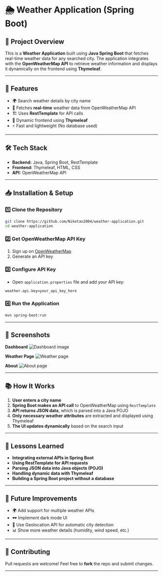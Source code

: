 # 🌦️ Weather Application (Spring Boot)

## 📌 Project Overview
This is a **Weather Application** built using **Java Spring Boot** that fetches real-time weather data for any searched city. The application integrates with the **OpenWeatherMap API** to retrieve weather information and displays it dynamically on the frontend using **Thymeleaf**.

---

## 🎯 Features
- 🌍 Search weather details by city name
- 📡 Fetches **real-time** weather data from OpenWeatherMap API
- 🏗️ Uses **RestTemplate** for API calls
- 🎨 Dynamic frontend using **Thymeleaf**
- ⚡ Fast and lightweight (No database used)

---

## 🛠️ Tech Stack
- **Backend:** Java, Spring Boot, RestTemplate
- **Frontend:** Thymeleaf, HTML, CSS
- **API:** OpenWeatherMap API

---

## 📥 Installation & Setup
### 1️⃣ Clone the Repository
```sh
git clone https://github.com/Niketan2004/weather-application.git
cd weather-application
```

### 2️⃣ Get OpenWeatherMap API Key
1. Sign up on [OpenWeatherMap](https://openweathermap.org/)
2. Generate an API key

### 3️⃣ Configure API Key
- Open `application.properties` file and add your API key:
```properties
weather.api.key=your_api_key_here

```

### 4️⃣ Run the Application
```sh
mvn spring-boot:run
```

---

## 📸 Screenshots
**Dashboard**
![Dashboard image](https://github.com/user-attachments/assets/34a5b81b-429d-4244-bad9-02ba33c33c72)

**Weather Page**
![Weather page](https://github.com/user-attachments/assets/6b6155d9-90ed-4978-a565-6cb5def124fb)

**About**
![About page](https://github.com/user-attachments/assets/9457ee18-4112-4a9c-b998-d4e573210cde)

---

## 📚 How It Works
1. **User enters a city name**
2. **Spring Boot makes an API call** to OpenWeatherMap using `RestTemplate`
3. **API returns JSON data**, which is parsed into a Java POJO
4. **Only necessary weather attributes** are extracted and displayed using Thymeleaf
5. **The UI updates dynamically** based on the search input

---

## 🚀 Lessons Learned
- **Integrating external APIs in Spring Boot**
- **Using RestTemplate for API requests**
- **Parsing JSON data into Java objects (POJO)**
- **Handling dynamic data with Thymeleaf**
- **Building a Spring Boot project without a database**

---

## 📌 Future Improvements
- 🌍 Add support for multiple weather APIs
- 🕶️ Implement dark mode UI
- 📍 Use Geolocation API for automatic city detection
- 📊 Show more weather details (humidity, wind speed, etc.)

---

## 🤝 Contributing
Pull requests are welcome! Feel free to **fork** the repo and submit changes.

---


